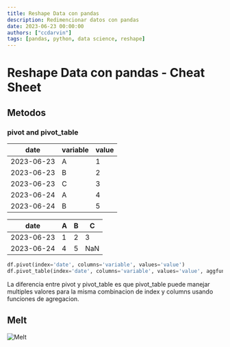 ```yaml
---
title: Reshape Data con pandas
description: Redimencionar datos con pandas
date: 2023-06-23 00:00:00
authors: ["ccdarvin"]
tags: [pandas, python, data science, reshape]
---
```


# Reshape Data con pandas - Cheat Sheet

## Metodos

### pivot and pivot_table

| date       | variable | value |
| ---------- | -------- | ----- |
| 2023-06-23 | A        | 1     |
| 2023-06-23 | B        | 2     |
| 2023-06-23 | C        | 3     |
| 2023-06-24 | A        | 4     |
| 2023-06-24 | B        | 5     |

| date       | A   | B   | C   |
| ---------- | --- | --- | --- |
| 2023-06-23 | 1   | 2   | 3   |
| 2023-06-24 | 4   | 5   | NaN |


```python
df.pivot(index='date', columns='variable', values='value')
df.pivot_table(index='date', columns='variable', values='value', aggfunc='sum', fill_value=0, margins=True)
```


La diferencia entre pivot y pivot_table es que pivot_table puede manejar multiples valores para la misma combinacion de index y columns usando funciones de agregacion.


## Melt

![Melt](image.png)